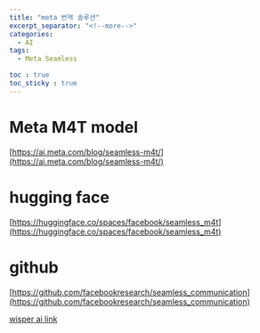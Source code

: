 ```yaml
---
title: "meta 번역 솔루션"
excerpt_separator: "<!--more-->"
categories:
  - AI
tags:
  - Meta Seamless

toc : true
toc_sticky : true
---
```


# Meta M4T model 
[https://ai.meta.com/blog/seamless-m4t/](https://ai.meta.com/blog/seamless-m4t/)     

# hugging face
[https://huggingface.co/spaces/facebook/seamless_m4t](https://huggingface.co/spaces/facebook/seamless_m4t)    

# github   
[https://github.com/facebookresearch/seamless_communication](https://github.com/facebookresearch/seamless_communication)    

[wisper ai link](https://younlea.github.io/ai/Create-subtitles/)    
